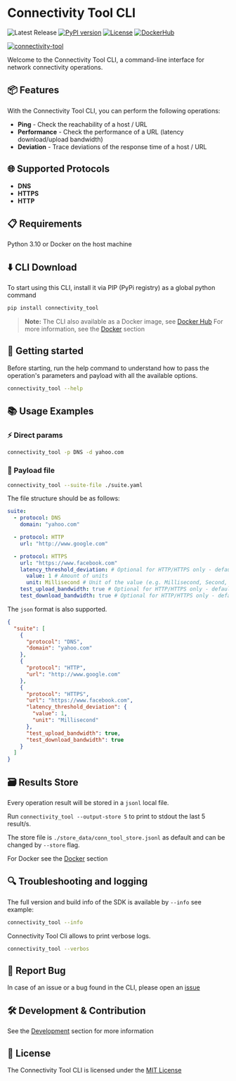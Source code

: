 # Connectivity Tool CLI

![Latest Release](https://img.shields.io/github/v/release/haimkastner/connectivity-tool)
[![PyPI version](https://img.shields.io/pypi/v/connectivity_tool.svg?style=plastic)](https://pypi.org/project/connectivity-tool/)
[![License](https://img.shields.io/github/license/haimkastner/connectivity-tool.svg?style=plastic)](https://github.com/haimkastner/connectivity-tool/blob/main/LICENSE)
[![DockerHub](https://img.shields.io/badge/DockerHub-Connectivity--Tool-blue)](https://hub.docker.com/r/haimkastner/connectivity-tool)

<!-- 
Coming soon :)
![Docker Pulls](https://img.shields.io/docker/pulls/haimkastner/connectivity-tool)
[![GitHub stars](https://img.shields.io/github/stars/haimkastner/connectivity-tool.svg?style=social&label=Star)](https://github.com/haimkastner/connectivity-tool/stargazers) -->

[![connectivity-tool](https://github.com/haimkastner/connectivity-tool/actions/workflows/build.yaml/badge.svg?branch=main)](https://github.com/haimkastner/connectivity-tool/actions/workflows/build.yaml)


Welcome to the Connectivity Tool CLI, a command-line interface for network connectivity operations.

## 📦 Features
With the Connectivity Tool CLI, you can perform the following operations:
- **Ping** - Check the reachability of a host / URL
- **Performance** - Check the performance of a URL (latency download/upload bandwidth) 
- **Deviation** - Trace deviations of the response time of a host / URL 

## 🌐 Supported Protocols
- **DNS**
- **HTTPS**
- **HTTP**

## 📋 Requirements
Python 3.10 or Docker on the host machine

## ⬇️ CLI Download

To start using this CLI, install it via PIP (PyPi registry) as a global python command
```bash 
pip install connectivity_tool
```

> **Note:** The CLI also available as a Docker image, see [Docker Hub](https://hub.docker.com/r/haimkastner/connectivity-tool)
> For more information, see the [Docker](./docker) section
## 🚀 Getting started

Before starting, run the help command to understand how to pass the operation's parameters and payload with all the available options.
```bash
connectivity_tool --help
```

## 📚 Usage Examples

### ⚡ Direct params
```bash
connectivity_tool -p DNS -d yahoo.com
```

### 📂 Payload file
```bash     
connectivity_tool --suite-file ./suite.yaml
```
The file structure should be as follows:
```yaml
suite:
  - protocol: DNS
    domain: "yahoo.com"

  - protocol: HTTP
    url: "http://www.google.com"

  - protocol: HTTPS
    url: "https://www.facebook.com"
    latency_threshold_deviation: # Optional for HTTP/HTTPS only - default is 60 seconds
      value: 1 # Amount of units
      unit: Millisecond # Unit of the value (e.g. Millisecond, Second, Minute)
    test_upload_bandwidth: true # Optional for HTTP/HTTPS only - default is false
    test_download_bandwidth: true # Optional for HTTP/HTTPS only - default is false
```

The `json` format is also supported.
```json
{
  "suite": [
    {
      "protocol": "DNS",
      "domain": "yahoo.com"
    },
    {
      "protocol": "HTTP",
      "url": "http://www.google.com"
    },
    {
      "protocol": "HTTPS",
      "url": "https://www.facebook.com",
      "latency_threshold_deviation": {
        "value": 1,
        "unit": "Millisecond"
      },
      "test_upload_bandwidth": true,
      "test_download_bandwidth": true
    }
  ]
}
```

## 🗃️ Results Store 
Every operation result will be stored in a `jsonl` local file.

Run `connectivity_tool --output-store 5` to print to stdout the last 5 result/s.

The  store file is `./store_data/conn_tool_store.jsonl` as default and can be changed by `--store` flag.

For Docker see the [Docker](./docker) section

## 🔍 Troubleshooting and logging

The full version and build info of the SDK is available by `--info` see example:
```bash
connectivity_tool --info
```

Connectivity Tool Cli allows to print verbose logs.

```bash
connectivity_tool --verbos
```

## 🐞 Report Bug

In case of an issue or a bug found in the CLI, please open an [issue](https://github.com/haimkastner/connectivity-tool/issues) 

## 🛠️ Development & Contribution
See the [Development](./DEVELOPMENT.md) section for more information

## 📝 License
The Connectivity Tool CLI is licensed under the [MIT License](./LICENSE)
